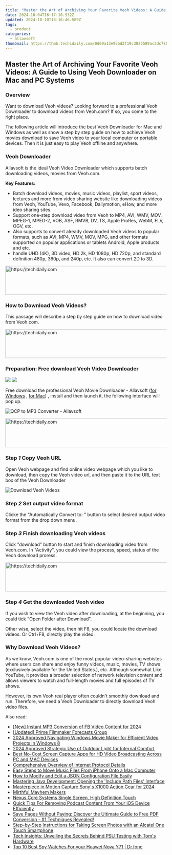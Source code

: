 ```yaml
---
title: "Master the Art of Archiving Your Favorite Veoh Videos: A Guide to Using Veoh Downloader on Mac and PC Systems"
date: 2024-10-04T16:17:10.532Z
updated: 2024-10-10T18:16:46.589Z
tags:
  - product
categories:
  - allavsoft
thumbnail: https://thmb.techidaily.com/0d60a13e95bd2f19c3825589ac3dc780b265ba27c26a5a1444fa33e9bf405f0f.jpg
---
```


## Master the Art of Archiving Your Favorite Veoh Videos: A Guide to Using Veoh Downloader on Mac and PC Systems

### Overview

Want to download Veoh videos? Looking forward to a professional Veoh Downloader to download videos from Veoh.com? If so, you come to the right place.

The following article will introduce the best Veoh Downloader for Mac and Windows as well as show a step by step guide on how to achieve Veoh movies download to save Veoh video to your local computer or portable devices. Then it is just easy to play Veoh offline and anywhere.

### Veoh Downloader

Allavsoft is the ideal Veoh Video Downloader which supports batch downloading videos, movies from Veoh.com.

**Key Features:**

* Batch download videos, movies, music videos, playlist, sport videos, lectures and more from video sharing website like downloading videos from Veoh, YouTube, Vevo, Facebook, Dailymotion, eHow, and more ideo sharing sites.
* Support one-step download video from Veoh to MP4, AVI, WMV, MOV, MPEG-1, MPEG-2, VOB, ASF, RMVB, DV, TS, Apple ProRes, WebM, FLV, OGV, etc.
* Also supports to convert already downloaded Veoh videos to popular formats, such as AVI, MP4, WMV, MOV, MPG, and other formats supported on popular applications or tablets Android, Apple products and etc.
* handle UHD (4K), 3D video, HD 2k, HD 1080p, HD 720p, and standard definition 480p, 360p, and 240p, etc. It also can convert 2D to 3D.

<!-- affiliate ads begin -->
<a href="https://ephamedtechinc.pxf.io/c/5597632/2126493/26400" target="_top" id="2126493">
  <img src="//a.impactradius-go.com/display-ad/26400-2126493" border="0" alt="https://techidaily.com" width="640" height="90"/>
</a>
<img height="0" width="0" src="https://ephamedtechinc.pxf.io/i/5597632/2126493/26400" style="position:absolute;visibility:hidden;" border="0" />
<!-- affiliate ads end -->

### How to Download Veoh Videos?

This passage will describe a step by step guide on how to download video from Veoh.com.

<!-- affiliate ads begin -->
<a href="https://appsumo.8odi.net/c/5597632/2151865/7443" target="_top" id="2151865">
  <img src="//a.impactradius-go.com/display-ad/7443-2151865" border="0" alt="https://techidaily.com" width="728" height="90"/>
</a>
<img height="0" width="0" src="https://appsumo.8odi.net/i/5597632/2151865/7443" style="position:absolute;visibility:hidden;" border="0" />
<!-- affiliate ads end -->

### Preparation: Free download Veoh Video Downloader

[![](https://www.allavsoft.com/how-to/../images/how-to/free-download-win.jpg)](https://tools.techidaily.com/allavsoft/products/) [![](https://www.allavsoft.com/how-to/../images/how-to/free-download-mac.jpg)](https://tools.techidaily.com/allavsoft/products/)

Free download the professional Veoh Movie Downloader - Allavsoft ([for Windows](https://tools.techidaily.com/allavsoft/products/) , [for Mac](https://tools.techidaily.com/allavsoft/products/)) , install and then launch it, the following interface will pop up.

![QCP to MP3 Converter - Allavsoft](https://www.allavsoft.com/how-to/../images/allavsoft/screen-shot-600.jpg)

<!-- affiliate ads begin -->
<a href="https://appsumo.8odi.net/c/5597632/2151890/7443" target="_top" id="2151890">
  <img src="//a.impactradius-go.com/display-ad/7443-2151890" border="0" alt="https://techidaily.com" width="728" height="90"/>
</a>
<img height="0" width="0" src="https://appsumo.8odi.net/i/5597632/2151890/7443" style="position:absolute;visibility:hidden;" border="0" />
<!-- affiliate ads end -->

### Step _1_ Copy Veoh URL

Open Veoh webpage and find online video webpage which you like to download, then copy the Veoh video url, and then paste it to the URL text box of the Veoh Downloader

![Download Veoh Videos](https://www.allavsoft.com/how-to/../images/how-to/veoh-downloader/download-veoh-videos.jpg)

### Step _2_ Set output video format

Clicke the "Automatically Convert to: " button to select desired output video format from the drop down menu.

### Step _3_ Finish downloading Veoh videos

Click "download" button to start and finish downloading video from Veoh.com. In "Activity", you could view the process, speed, status of the Veoh download proress.

<!-- affiliate ads begin -->
<a href="https://aligracehair.sjv.io/c/5597632/1925473/19272" target="_top" id="1925473">
  <img src="//a.impactradius-go.com/display-ad/19272-1925473" border="0" alt="https://techidaily.com" width="728" height="90"/>
</a>
<img height="0" width="0" src="https://aligracehair.sjv.io/i/5597632/1925473/19272" style="position:absolute;visibility:hidden;" border="0" />
<!-- affiliate ads end -->

### Step _4_ Get the downloaded Veoh video

If you wish to view the Veoh video after downloading, at the beginning, you could tick "Open Folder after Download".

Other wise, select the video, then hit F8, you could locate the download videos. Or Ctrl+F8, directly play the video.

### Why Download Veoh Videos?

As we know, Veoh.com is one of the most popular video-sharing webistes where users can share and enjoy funny videos, music, movies, TV shows (exclusively available for the United States.), etc. Although somewhat Like YouTube, it provides a broader selection of network television content and allows viewers to watch and full-length movies and full episodes of TV shows.

However, its own Veoh real player often couldn't smoothly download and run. Therefore, we need a Veoh Downloader to directly download Veoh video files.

<ins class="adsbygoogle"
     style="display:block"
     data-ad-format="autorelaxed"
     data-ad-client="ca-pub-7571918770474297"
     data-ad-slot="1223367746"></ins>

<ins class="adsbygoogle"
     style="display:block"
     data-ad-client="ca-pub-7571918770474297"
     data-ad-slot="8358498916"
     data-ad-format="auto"
     data-full-width-responsive="true"></ins>

<span class="atpl-alsoreadstyle">Also read:</span>
<div><ul>
<li><a href="https://facebook-video-recording.techidaily.com/new-instant-mp3-conversion-of-fb-video-content-for-2024/"><u>[New] Instant MP3 Conversion of FB Video Content for 2024</u></a></li>
<li><a href="https://extra-support.techidaily.com/updated-prime-filmmaker-forecasts-group/"><u>[Updated] Prime Filmmaker Forecasts Group</u></a></li>
<li><a href="https://some-approaches.techidaily.com/2024-approved-navigating-windows-movie-maker-for-efficient-video-projects-in-windows-8/"><u>2024 Approved Navigating Windows Movie Maker for Efficient Video Projects in Windows 8</u></a></li>
<li><a href="https://fox-boxes.techidaily.com/2024-approved-strategic-use-of-outdoor-light-for-internal-comfort/"><u>2024 Approved Strategic Use of Outdoor Light for Internal Comfort</u></a></li>
<li><a href="https://fox-metric.techidaily.com/best-no-cost-screen-capture-apps-for-hd-video-broadcasting-across-pc-and-mac-devices/"><u>Best No-Cost Screen Capture Apps for HD Video Broadcasting Across PC and MAC Devices</u></a></li>
<li><a href="https://fox-metric.techidaily.com/comprehensive-overview-of-internet-protocol-details/"><u>Comprehensive Overview of Internet Protocol Details</u></a></li>
<li><a href="https://fox-metric.techidaily.com/easy-steps-to-move-music-files-from-iphone-onto-a-mac-computer/"><u>Easy Steps to Move Music Files From iPhone Onto a Mac Computer</u></a></li>
<li><a href="https://fox-metric.techidaily.com/how-to-modify-and-edit-a-json-configuration-file-easily/"><u>How to Modify and Edit a JSON Configuration File Easily</u></a></li>
<li><a href="https://fox-metric.techidaily.com/mastering-java-development-opening-the-include-path-files-interface/"><u>Mastering Java Development: Opening the 'Include Path Files' Interface</u></a></li>
<li><a href="https://extra-skills.techidaily.com/masterpiece-in-motion-capture-sonys-x1000-action-gear-for-2024/"><u>Masterpiece in Motion Capture Sony's X1000 Action Gear for 2024</u></a></li>
<li><a href="https://vp-tips.techidaily.com/mirthful-mayhem-makers/"><u>Mirthful Mayhem Makers</u></a></li>
<li><a href="https://extra-tips.techidaily.com/nexus-core-systems-single-screen-high-definition-touch/"><u>Nexus Core Systems Single Screen, High Definition Touch</u></a></li>
<li><a href="https://fox-metric.techidaily.com/quick-tips-for-removing-podcast-content-from-your-ios-device-efficiently/"><u>Quick Tips For Removing Podcast Content From Your iOS Device Efficiently</u></a></li>
<li><a href="https://fox-metric.techidaily.com/save-pages-without-paying-discover-the-ultimate-guide-to-free-pdf-conversion-1-techniques-revealed/"><u>Save Pages Without Paying: Discover the Ultimate Guide to Free PDF Conversion - #1 Techniques Revealed!</u></a></li>
<li><a href="https://fox-metric.techidaily.com/step-by-step-instructions-for-taking-screen-photos-with-an-alcatel-one-touch-smartphone/"><u>Step-by-Step Instructions for Taking Screen Photos with an Alcatel One Touch Smartphone</u></a></li>
<li><a href="https://hardware-help.techidaily.com/tech-insights-unveiling-the-secrets-behind-psu-testing-with-toms-hardware/"><u>Tech Insights: Unveiling the Secrets Behind PSU Testing with Tom's Hardware</u></a></li>
<li><a href="https://android-location-track.techidaily.com/top-10-best-spy-watches-for-your-huawei-nova-y71-drfone-by-drfone-virtual-android/"><u>Top 10 Best Spy Watches For your Huawei Nova Y71 | Dr.fone</u></a></li>
</ul></div>

